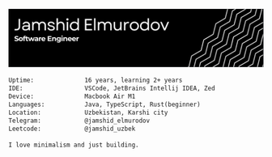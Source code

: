 ![header-banner](https://github.com/jamshid-elmurodov/jamshid-elmurodov/blob/main/Screenshot%202025-05-02%20at%2017.35.58.png)
```
Uptime:              16 years, learning 2+ years
IDE:                 VSCode, JetBrains Intellij IDEA, Zed
Device:              Macbook Air M1
Languages:           Java, TypeScript, Rust(beginner)
Location:            Uzbekistan, Karshi city
Telegram:            @jamshid_elmurodov
Leetcode:            @jamshid_uzbek

I love minimalism and just building.
```
